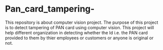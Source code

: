 # Pan_card_tampering-
This repository is about computer vision project.
The purpose of this project is to detect tampering of PAN card using computer vision. This project will help different organization in detecting whether the Id i.e. the PAN card provided to them by thier employees or customers or anyone is original or not.
